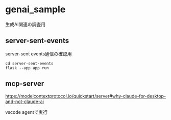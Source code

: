# genai_sample
生成AI関連の調査用

## server-sent-events

server-sent events通信の確認用

```
cd server-sent-events
flask --app app run
```

## mcp-server

https://modelcontextprotocol.io/quickstart/server#why-claude-for-desktop-and-not-claude-ai

vscode agentで実行